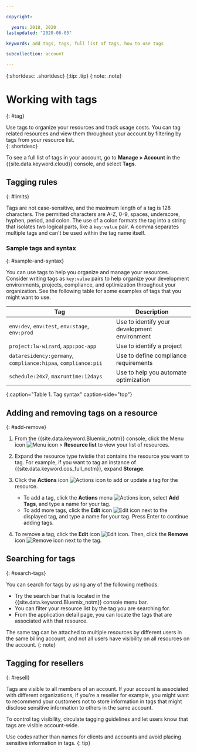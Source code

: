 ```yaml
---

copyright:

  years: 2018, 2020
lastupdated: "2020-06-05"

keywords: add tags, tags, full list of tags, how to use tags

subcollection: account

---
```


{:shortdesc: .shortdesc}
{:tip: .tip}
{:note: .note}


# Working with tags
{: #tag}

Use tags to organize your resources and track usage costs. You can tag related resources and view them throughout your account by filtering by tags from your resource list.  
{: shortdesc}

To see a full list of tags in your account, go to **Manage > Account** in the {{site.data.keyword.cloud}} console, and select **Tags**.

## Tagging rules
{: #limits}

Tags are not case-sensitive, and the maximum length of a tag is 128 characters. The permitted characters are A-Z, 0-9, spaces, underscore, hyphen, period, and colon. The use of a colon formats the tag into a string that isolates two logical parts, like a `key:value` pair. A comma separates multiple tags and can't be used within the tag name itself.

### Sample tags and syntax
{: #sample-and-syntax}

You can use tags to help you organize and manage your resources. Consider writing tags as `key:value` pairs to help organize your development environments, projects, compliance, and optimization throughout your organization. See the following table for some examples of tags that you might want to use.

| Tag | Description |
|----------|---------|
| `env:dev`, `env:test`, `env:stage`, `env:prod` | Use to identify your development environment|
| `project:lw-wizard`, `app:poc-app` | Use to identify a project |
| `dataresidency:germany`, `compliance:hipaa`, `compliance:pii` | Use to define compliance requirements |
| `schedule:24x7`, `maxruntime:12days` | Use to help you automate optimization |
{:caption="Table 1. Tag syntax" caption-side="top"}

## Adding and removing tags on a resource
{: #add-remove}

1. From the {{site.data.keyword.Bluemix_notm}} console, click the Menu icon ![Menu icon](../icons/icon_hamburger.svg) > **Resource list** to view your list of resources.
2. Expand the resource type twistie that contains the resource you want to tag. For example, if you want to tag an instance of {{site.data.keyword.cos_full_notm}}, expand **Storage**.  
3. Click the **Actions** icon ![Actions icon](../icons/action-menu-icon.svg) to add or update a tag for the resource.

    * To add a tag, click the **Actions** menu ![Actions icon](../icons/action-menu-icon.svg), select **Add Tags**, and type a name for your tag.
    * To add more tags, click the **Edit** icon ![Edit icon](../icons/edit-tagging.svg) next to the displayed tag, and type a name for your tag. Press Enter to continue adding tags.
4. To remove a tag, click the **Edit** icon ![Edit icon](../icons/edit-tagging.svg). Then, click the **Remove** icon ![Remove icon](../icons/close-tagging.svg) next to the tag.


## Searching for tags
{: #search-tags}

You can search for tags by using any of the following methods:

  * Try the search bar that is located in the {{site.data.keyword.Bluemix_notm}} console menu bar.
  * You can filter your resource list by the tag you are searching for.
  * From the application detail page, you can locate the tags that are associated with that resource.

The same tag can be attached to multiple resources by different users in the same billing account, and not all users have visibility on all resources on the account.
{: note}


## Tagging for resellers
{: #resell}

Tags are visible to all members of an account. If your account is associated with different organizations, if you're a reseller for example, you might want to recommend your customers not to store information in tags that might disclose sensitive information to others in the same account.

To control tag visibility, circulate tagging guidelines and let users know that tags are visible account-wide.

Use codes rather than names for clients and accounts and avoid placing sensitive information in tags.
{: tip}
